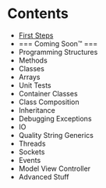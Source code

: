 # Contents
- [First Steps](/OOP/Lectures/Lecture1.md)
- === Coming Soon™ ===
- Programming Structures
- Methods
- Classes
- Arrays
- Unit Tests
- Container Classes
- Class Composition
- Inheritance
- Debugging Exceptions
- IO
- Quality String Generics
- Threads
- Sockets
- Events
- Model View Controller
- Advanced Stuff